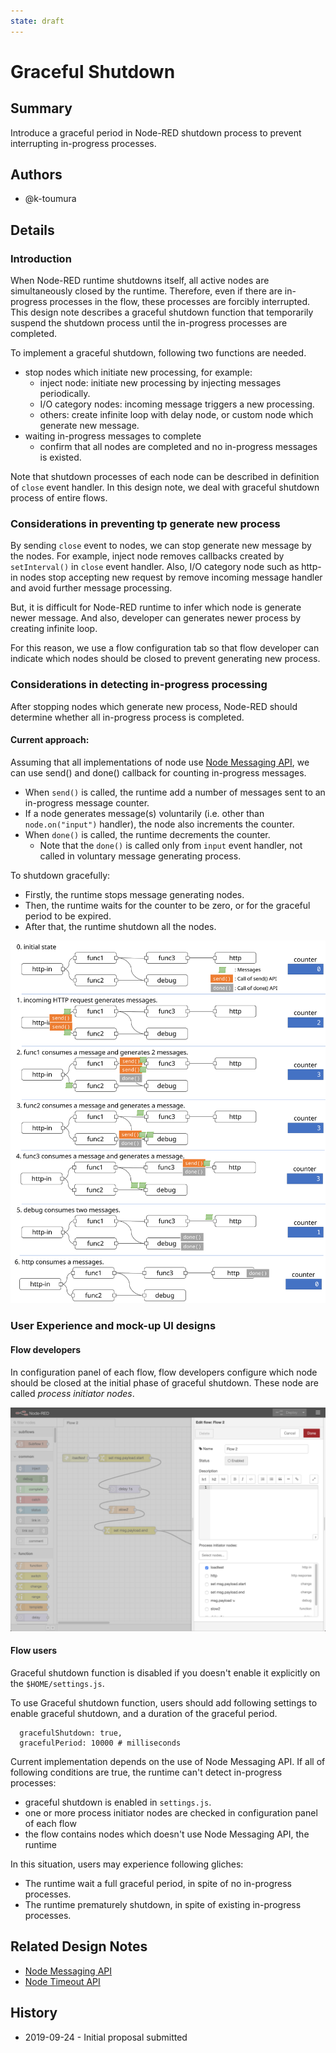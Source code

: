 ```yaml
---
state: draft 
---
```


# Graceful Shutdown

## Summary

Introduce a graceful period in Node-RED shutdown process to prevent
interrupting in-progress processes. 

## Authors

 - @k-toumura

## Details

### Introduction

When Node-RED runtime shutdowns itself, all active nodes are simultaneously
closed by the runtime.  Therefore, even if there are in-progress processes in the flow,
these processes are forcibly interrupted.
This design note describes a graceful shutdown function that
temporarily suspend the shutdown process until the in-progress processes are completed.

To implement a graceful shutdown, following two functions are needed.

- stop nodes which initiate new processing, for example:
  - inject node: initiate new processing by injecting messages periodically.
  - I/O category nodes: incoming message triggers a new processing.
  - others: create infinite loop with delay node, or custom node which generate new message.
- waiting in-progress messages to complete
  - confirm that all nodes are completed and no in-progress messages is existed.
 
Note that shutdown processes of each node can be described in
definition of `close` event handler.
In this design note, we deal with graceful shutdown process of
entire flows.

### Considerations in preventing tp generate new process

By sending `close` event to nodes, we can stop generate new message by
the nodes.  For example, inject node removes callbacks created by `setInterval()` in `close` event handler.  Also, I/O category node such as http-in nodes stop accepting new request by remove incoming message handler and avoid further message processing.

But, it is difficult for Node-RED runtime to infer which node is generate newer message.  And also, developer can generates newer process by creating infinite loop.

For this reason, we use a flow configuration tab so that
flow developer can indicate which nodes should be closed to
prevent generating new process. 

### Considerations in detecting in-progress processing

After stopping nodes which generate new process, Node-RED should 
determine whether all in-progress process is completed.

#### Current approach:

Assuming that all implementations of node use [Node Messaging API](../node-messaging-api.md), we can use send() and done() callback
for counting in-progress messages.

- When `send()` is called, the runtime add a number of messages sent to an in-progress message counter.
- If a node generates message(s) voluntarily (i.e. other than `node.on("input")` handler),
    the node also increments the counter.
- When `done()` is called, the runtime decrements the counter. 
  - Note that the `done()` is called only from `input` event handler, not called in voluntary message generating process. 

To shutdown gracefully:
- Firstly, the runtime stops message generating nodes.
- Then, the runtime waits for the counter to be zero, or for the graceful period to be expired.
- After that, the runtime shutdown all the nodes.

![In-progress message counter](./sequence.svg)


### User Experience and mock-up UI designs

#### Flow developers

In configuration panel of each flow, flow developers configure
which node should be closed at the initial phase of graceful shutdown.  These node are called *process initiator nodes*.

![Graceful Shutdown](./graceful-select-node.png)

#### Flow users

Graceful shutdown function is disabled if you doesn't enable it explicitly on the `$HOME/settings.js`.

To use Graceful shutdown function, users should add following settings to enable graceful shutdown, and a duration of the graceful period.
```
  gracefulShutdown: true,
  gracefulPeriod: 10000 # milliseconds
```

Current implementation depends on the use of Node Messaging API.
If all of following conditions are true, the runtime can't detect in-progress processes:
- graceful shutdown is enabled in `settings.js`.
- one or more process initiator nodes are checked in configuration panel of each flow
- the flow contains nodes which doesn't use Node Messaging API, the runtime 

In this situation, users may experience following gliches:
- The runtime wait a full graceful period, in spite of no in-progress processes.
- The runtime prematurely shutdown, in spite of existing in-progress processes.


## Related Design Notes
- [Node Messaging API](../node-messaging-api.md)
- [Node Timeout API](../timeout-api.md)

## History

- 2019-09-24 - Initial proposal submitted


